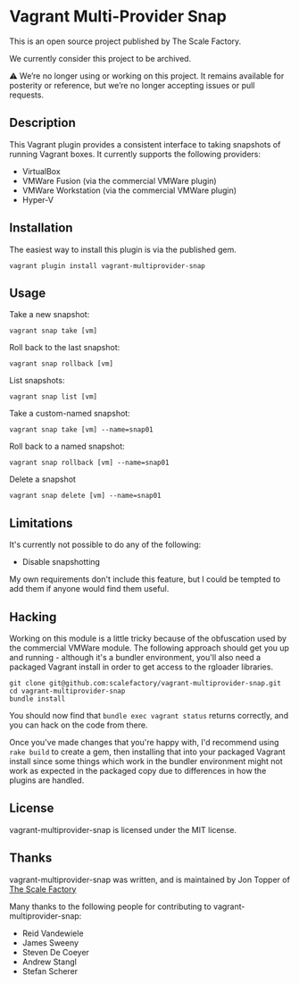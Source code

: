 Vagrant Multi-Provider Snap
===========================

This is an open source project published by The Scale Factory.

We currently consider this project to be archived.

:warning: We’re no longer using or working on this project. It remains available for posterity or reference, but we’re no longer accepting issues or pull requests.

Description
-----------

This Vagrant plugin provides a consistent interface to taking snapshots of
running Vagrant boxes.  It currently supports the following providers:

 * VirtualBox
 * VMWare Fusion (via the commercial VMWare plugin)
 * VMWare Workstation (via the commercial VMWare plugin)
 * Hyper-V


Installation
------------

The easiest way to install this plugin is via the published gem.

```
vagrant plugin install vagrant-multiprovider-snap
```


Usage
-----

Take a new snapshot:

    vagrant snap take [vm]

Roll back to the last snapshot:

    vagrant snap rollback [vm]

List snapshots:

    vagrant snap list [vm]

Take a custom-named snapshot:

    vagrant snap take [vm] --name=snap01

Roll back to a named snapshot:

    vagrant snap rollback [vm] --name=snap01

Delete a snapshot

    vagrant snap delete [vm] --name=snap01

Limitations
-----------

It's currently not possible to do any of the following:

 * Disable snapshotting

My own requirements don't include this feature, but I could be tempted to
add them if anyone would find them useful.


Hacking
-------

Working on this module is a little tricky because of the obfuscation used by
the commercial VMWare module.  The following approach should get you up and
running - although it's a bundler environment, you'll also need a packaged
Vagrant install in order to get access to the rgloader libraries.

```
git clone git@github.com:scalefactory/vagrant-multiprovider-snap.git
cd vagrant-multiprovider-snap
bundle install
```

You should now find that ```bundle exec vagrant status``` returns correctly,
and you can hack on the code from there.

Once you've made changes that you're happy with, I'd recommend using
```rake build``` to create a gem, then installing that into your packaged
Vagrant install since some things which work in the bundler environment might
not work as expected in the packaged copy due to differences in how the plugins
are handled.

License
-------
vagrant-multiprovider-snap is licensed under the MIT license.


Thanks
------

vagrant-multiprovider-snap was written, and is maintained by Jon Topper of [The Scale Factory](http://www.scalefactory.com/)

Many thanks to the following people for contributing to vagrant-multiprovider-snap:

 - Reid Vandewiele
 - James Sweeny
 - Steven De Coeyer
 - Andrew Stangl
 - Stefan Scherer

